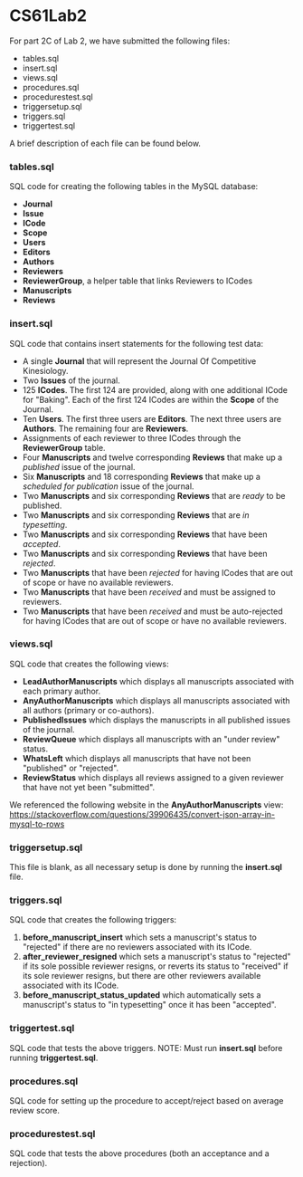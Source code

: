 # CS61Lab2

For part 2C of Lab 2, we have submitted the following files:

- tables.sql
- insert.sql
- views.sql
- procedures.sql
- procedurestest.sql
- triggersetup.sql
- triggers.sql
- triggertest.sql

A brief description of each file can be found below.

### tables.sql

SQL code for creating the following tables in the MySQL database:

- **Journal**
- **Issue**
- **ICode**
- **Scope**
- **Users**
- **Editors**
- **Authors**
- **Reviewers**
- **ReviewerGroup**, a helper table that links Reviewers to ICodes
- **Manuscripts**
- **Reviews**

### insert.sql

SQL code that contains insert statements for the following test data:

- A single **Journal** that will represent the Journal Of Competitive Kinesiology.
- Two **Issues** of the journal.
- 125 **ICodes**. The first 124 are provided, along with one additional ICode for "Baking". Each of the first 124 ICodes are within the **Scope** of the Journal.
- Ten **Users**. The first three users are **Editors**. The next three users are **Authors**. The remaining four are **Reviewers**.
- Assignments of each reviewer to three ICodes through the **ReviewerGroup** table.
- Four **Manuscripts** and twelve corresponding **Reviews** that make up a *published* issue of the journal.
- Six **Manuscripts** and 18 corresponding **Reviews** that make up a *scheduled for publication* issue of the journal.
- Two **Manuscripts** and six corresponding **Reviews** that are *ready* to be published.
- Two **Manuscripts** and six corresponding **Reviews** that are *in typesetting*.
- Two **Manuscripts** and six corresponding **Reviews** that have been *accepted*.
- Two **Manuscripts** and six corresponding **Reviews** that have been *rejected*.
- Two **Manuscripts** that have been *rejected* for having ICodes that are out of scope or have no available reviewers.
- Two **Manuscripts** that have been *received* and must be assigned to reviewers.
- Two **Manuscripts** that have been *received* and must be auto-rejected for having ICodes that are out of scope or have no available reviewers.

### views.sql

SQL code that creates the following views:

- **LeadAuthorManuscripts** which displays all manuscripts associated with each primary author.
- **AnyAuthorManuscripts** which displays all manuscripts associated with all authors (primary or co-authors).
- **PublishedIssues** which displays the manuscripts in all published issues of the journal.
- **ReviewQueue** which displays all manuscripts with an "under review" status.
- **WhatsLeft** which displays all manuscripts that have not been "published" or "rejected".
- **ReviewStatus** which displays all reviews assigned to a given reviewer that have not yet been "submitted".

We referenced the following website in the **AnyAuthorManuscripts** view: https://stackoverflow.com/questions/39906435/convert-json-array-in-mysql-to-rows

### triggersetup.sql

This file is blank, as all necessary setup is done by running the **insert.sql** file.

### triggers.sql

SQL code that creates the following triggers:

1. **before_manuscript_insert** which sets a manuscript's status to "rejected" if there are no reviewers associated with its ICode.
2. **after_reviewer_resigned** which sets a manuscript's status to "rejected" if its sole possible reviewer resigns, or reverts its status to "received" if its sole reviewer resigns, but there are other reviewers available associated with its ICode.
3. **before_manuscript_status_updated** which automatically sets a manuscript's status to "in typesetting" once it has been "accepted".

### triggertest.sql

SQL code that tests the above triggers. NOTE: Must run **insert.sql** before running **triggertest.sql**.

### procedures.sql

SQL code for setting up the procedure to accept/reject based on average review score.

### procedurestest.sql

SQL code that tests the above procedures (both an acceptance and a rejection).